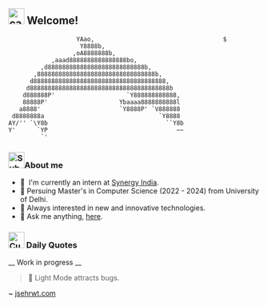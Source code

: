 <!-- <a href="https://jatinseh.dev"><img alt="Hello, I'm Jatin. I do full-stack development and open source!" src="./github-header-image.png" /></a> -->
## <a href="https://emoji.gg/emoji/5498_catJAM"><img src="https://cdn3.emoji.gg/emojis/5498_catJAM.gif" width="32px" height="32px" alt="catJAM"></a> Welcome!
```
                   YAao,                                    $ 
                    Y8888b,                                 
                  ,oA8888888b,                              
            ,aaad8888888888888888bo,                        
         ,d888888888888888888888888888b,                    
       ,888888888888888888888888888888888b,                 
      d8888888888888888888888888888888888888,               
     d888888888888888888888888888888888888888b              
    d888888P'                    `Y888888888888,
    88888P'                    Ybaaaa8888888888l
   a8888'                      `Y8888P' `V888888
 d8888888a                                `Y8888
AY/'' `\Y8b                                 ``Y8b
Y'      `YP                                    ~~
         `'
```
### <a href="https://emoji.gg/emoji/4014-subaruduckdance"><img src="https://cdn3.emoji.gg/emojis/4014-subaruduckdance.gif" width="32px" height="32px" alt="SubaruDuckDance"></a>About me 
-  🧠  I'm currently an intern at [Synergy India](https://www.s3india.com/).
-  📕  Persuing Master's in Computer Science (2022 - 2024) from University of Delhi.
-  💬  Always interested in new and innovative technologies.
-  📧  Ask me anything, [here](https://github.com/jatinsehrwt/jatinsehrwt/discussions/categories/general).

### <a href="https://emoji.gg/emoji/3512-cursedflushedwide"><img src="https://cdn3.emoji.gg/emojis/3512-cursedflushedwide.png" width="32px" height="32px" alt="CursedFlushedWide"></a> Daily Quotes
__ Work in progress __

>  🎀 Light Mode attracts bugs.

~ [jsehrwt.com](https://www.jsehrwt.com)  

<!-- ### My GitHub Stats -->
<!-- <img src="https://github-readme-stats.vercel.app/api?username=jatinsehrwt&show_icons=true&theme=dracula" alt="Github Stats" /> -->

<!-- [![Jatin's GitHub stats](https://github-readme-stats.vercel.app/api?username=jatinsehrwt&show_icons=true&theme=dracula)](https://github.com/jatinseh/goomba) -->

<!-- [![Jatin's GitHub stats](https://github-readme-stats.vercel.app/api?username=jatinseh&show_icons=true&theme=dracula)](https://github.com/jatinseh/goomba)  [![Top Languages](https://github-readme-stats.vercel.app/api/top-langs/?username=jatinseh&layout=compact&theme=dracula)](https://github.com/jatinseh/goomba)  
 -->
 
<!--
**jatinseh/jatinseh** is a ✨ _special_ ✨ repository because its `README.md` (this file) appears on your GitHub profile.

Here are some ideas to get you started:

- 🔭 I’m currently working on ...
- 🌱 I’m currently learning ...
- 👯 I’m looking to collaborate on ...
- 🤔 I’m looking for help with ...
- 💬 Ask me about ...
- 📫 How to reach me: ...
- 😄 Pronouns: ...
- ⚡ Fun fact: ...
-->
